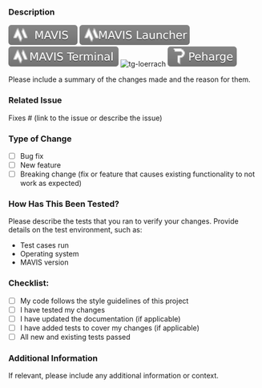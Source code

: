 ### Description

<div align="left">
   <img alt="mavis" src="https://github.com/Peharge/MAVIS-images/blob/main/mavis-img-main/MAVIS-icon-banner-3.svg">
   <img alt="mavis-launcher" src="https://github.com/Peharge/MAVIS-images/blob/main/mavis-img-main/MAVIS-launcher-icon-banner-3.svg">
   <img alt="mavis-terminal" src="https://github.com/Peharge/MAVIS-images/blob/main/mavis-img-main/MAVIS-terminal-icon-banner-3.svg">
   <img alt="tg-loerrach" src="https://img.shields.io/badge/TG Lörrach-red?style=flat">
   <img alt="peharge" src="https://github.com/Peharge/MAVIS-images/blob/main/mavis-img-main/Peharge-icon-banner-3.svg">
</div>

Please include a summary of the changes made and the reason for them.

### Related Issue
Fixes # (link to the issue or describe the issue)

### Type of Change
- [ ] Bug fix
- [ ] New feature
- [ ] Breaking change (fix or feature that causes existing functionality to not work as expected)

### How Has This Been Tested?
Please describe the tests that you ran to verify your changes. Provide details on the test environment, such as:

- Test cases run
- Operating system
- MAVIS version

### Checklist:
- [ ] My code follows the style guidelines of this project
- [ ] I have tested my changes
- [ ] I have updated the documentation (if applicable)
- [ ] I have added tests to cover my changes (if applicable)
- [ ] All new and existing tests passed

### Additional Information
If relevant, please include any additional information or context.
